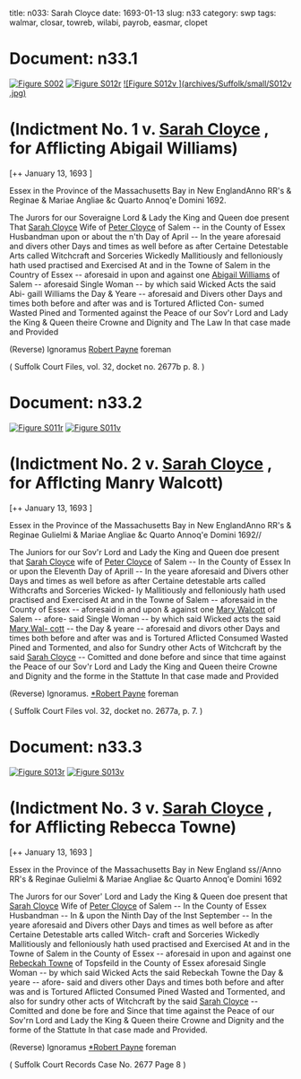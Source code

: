 title: n033: Sarah Cloyce
date: 1693-01-13
slug: n33
category: swp
tags: walmar, closar, towreb, wilabi, payrob, easmar, clopet




# Document: n33.1

<a href="archives/Suffolk/large/S002.jpg" class="jqueryLightbox">![Figure S002](archives/Suffolk/small/S002.jpg)</a>
<a href="archives/Suffolk/large/S012A.jpg" class="jqueryLightbox">![Figure S012r](archives/Suffolk/small/S012A.jpg)</a>
<a href="archives/Suffolk/large/S012v   .jpg" class="jqueryLightbox">![Figure S012v   ](archives/Suffolk/small/S012v   .jpg)</a>

# (Indictment No. 1 v. [Sarah Cloyce](/tag/closar.html) , for Afflicting Abigail Williams)

[++ January 13, 1693 ]

Essex in the Province  of the Massachusetts  Bay in New EnglandAnno RR's & Reginae & Mariae Angliae &c  Quarto Annoq'e Domini 1692.

The Jurors for our Soveraigne Lord & Lady the King and Queen  doe present That [Sarah Cloyce](/tag/closar.html) Wife of [Peter Cloyce](/tag/clopet.html) of Salem --  in the County of Essex Husbandman upon or about the n'th Day of April -- In the yeare aforesaid and divers other Days and times as  well before as after Certaine Detestable Arts called Witchcraft and  Sorceries Wickedly Mallitiously and felloniously hath used practised  and Exercised At and in the Towne of Salem in the Country of  Essex -- aforesaid in upon and against one [Abigail Williams](/tag/wilabi.html) of Salem --  aforesaid Single Woman -- by which said Wicked Acts the said Abi-  gaill Williams the Day & Yeare -- aforesaid and Divers other Days  and times both before and after was and is Tortured Aflicted Con-  sumed Wasted Pined and Tormented against the Peace of our Sov'r  Lord and Lady the King & Queen theire Crowne and Dignity and  The Law In that case made and Provided

(Reverse)  Ignoramus  [Robert Payne](/tag/payrob.html)  foreman

( Suffolk Court Files, vol. 32, docket no. 2677b p. 8. )


# Document: n33.2

<a href="archives/Suffolk/large/S011A.jpg" class="jqueryLightbox">![Figure S011r](archives/Suffolk/small/S011A.jpg)</a>
<a href="archives/Suffolk/large/S011B.jpg" class="jqueryLightbox">![Figure S011v](archives/Suffolk/small/S011B.jpg)</a>

# (Indictment No. 2 v. [Sarah Cloyce](/tag/closar.html) , for Afflcting Manry Walcott)

[++ January 13, 1693 ]

Essex in the Province  of the Massachusetts  Bay in New EnglandAnno RR's & Reginae Gulielmi & Mariae  Angliae &c Quarto Annoq'e Domini 1692//

The Juniors for our Sov'r Lord and Lady the King and Queen doe  present that [Sarah Cloyce](/tag/closar.html) wife of [Peter Cloyce](/tag/clopet.html) of Salem -- In the  County of Essex In or upon the Eleventh Day of Aprill -- In the yeare aforesaid and Divers other Days and times as well before as  after Certaine detestable arts called Withcrafts and Sorceries Wicked-  ly Mallitiously and felloniously hath used practised and Exercised At  and in the Towne of Salem -- aforesaid in the County of Essex --  aforesaid in and upon & against one [Mary Walcott](/tag/walmar.html) of Salem -- afore-  said Single Woman -- by which said Wicked acts the said [Mary Wal- cott](/tag/walmar.html) -- the Day & yeare -- aforesaid and divors other Days and times  both before and after was and is Tortured Aflicted Consumed Wasted  Pined and Tormented, and also for Sundry other Acts of Witchcraft  by the said [Sarah Cloyce](/tag/closar.html) -- Comitted and done before and since that  time against the Peace of our Sov'r Lord and Lady the King and  Queen theire Crowne and Dignity and the forme in the Stattute  In that case made and Provided

(Reverse)  Ignoramus.  [*Robert Payne](/tag/payrob.html)  foreman

( Suffolk Court Files vol. 32, docket no. 2677a, p. 7. )


# Document: n33.3

<a href="archives/Suffolk/large/S013A.jpg" class="jqueryLightbox">![Figure S013r](archives/Suffolk/small/S013A.jpg)</a>
<a href="archives/Suffolk/large/S013B.jpg" class="jqueryLightbox">![Figure S013v](archives/Suffolk/small/S013B.jpg)</a>

# (Indictment No. 3 v. [Sarah Cloyce](/tag/closar.html) , for Afflicting Rebecca Towne)

[++ January 13, 1693 ]

Essex in the Province  of the Massachusetts  Bay in New England  ss//Anno RR's & Reginae Gulielmi & Mariae  Angliae &c Quarto Annoq'e Domini 1692

The Jurors for our Sover' Lord and Lady the King & Queen doe  present that [Sarah Cloyce](/tag/closar.html) Wife of [Peter Cloyce](/tag/clopet.html) of Salem -- In the   County of Essex Husbandman -- In & upon the Ninth Day of the Inst September -- In the yeare aforesaid and Divers other Days and  times as well before as after Certaine Detestable arts called Witch-  craft and Sorceries Wickedly Mallitiously and felloniously hath used  practised and Exercised At and in the Towne of Salem in the County  of Essex -- aforesaid in upon and against one [Rebeckah Towne](/tag/towreb.html) of  Topsfeild in the County of Essex aforesaid Single Woman -- by which  said Wicked Acts the said Rebeckah Towne the Day & yeare -- afore-  said and divers other Days and times both before and after was and  is Tortured Aflicted Consumed Pined Wasted and Tormented, and  also for sundry other acts of Witchcraft by the said [Sarah Cloyce](/tag/closar.html) --  Comitted and done be fore and Since that time against the Peace of  our Sov'rn Lord and Lady the King & Queen theire Crowne and  Dignity and the forme of the Stattute In that case made and Provided.

(Reverse)  Ignoramus  [*Robert Payne](/tag/payrob.html)  foreman

( Suffolk Court Records Case No. 2677 Page 8 )
